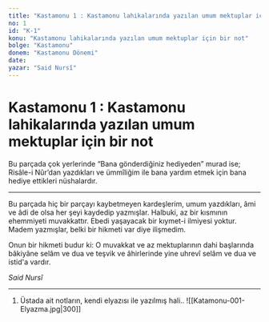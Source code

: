 ```yaml
---
title: "Kastamonu 1 : Kastamonu lahikalarında yazılan umum mektuplar için bir not"
no: 1
id: "K-1"
konu: "Kastamonu lahikalarında yazılan umum mektuplar için bir not"
bolge: "Kastamonu"
donem: "Kastamonu Dönemi"
date: 
yazar: "Said Nursî"
---
```


# Kastamonu 1 : Kastamonu lahikalarında yazılan umum mektuplar için bir not

Bu parçada çok yerlerinde “Bana gönderdiğiniz hediyeden” murad ise; Risâle-i Nûr’dan yazdıkları ve ümmîliğim ile bana yardım etmek için bana hediye ettikleri nüshalardır.

***

Bu parçada hiç bir parçayı kaybetmeyen kardeşlerim, umum yazdıkları, âmi ve âdi de olsa her şeyi kaydedip yazmışlar. Halbuki, az bir kısmının ehemmiyeti muvakkattır. Ebedi yaşayacak bir kıymet-i ilmiyesi yoktur. Madem yazmışlar, belki bir hikmeti var diye ilişmedim.

Onun bir hikmeti budur ki: O muvakkat ve az mektuplarının dahi başlarında bâkiyâne selâm ve dua ve teşvik ve âhirlerinde yine uhrevî selâm ve dua ve istid'a vardır.

*Said Nursî*

***

1. Üstada ait notların, kendi elyazısı ile yazılmış hali..
![[Katamonu-001-Elyazma.jpg|300]]

